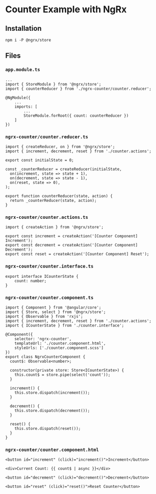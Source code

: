 # Counter Example with NgRx

## Installation

```
npm i -P @ngrx/store
```

## Files

### `app.module.ts`

```
...
import { StoreModule } from '@ngrx/store';
import { counterReducer } from './ngrx-counter/counter.reducer';

@NgModule({
	...
	imports: [
		...
		StoreModule.forRoot({ count: counterReducer })
	]
})
```

### `ngrx-counter/counter.reducer.ts`

```
import { createReducer, on } from '@ngrx/store';
import { increment, decrement, reset } from './counter.actions';
 
export const initialState = 0;
 
const _counterReducer = createReducer(initialState,
  on(increment, state => state + 1),
  on(decrement, state => state - 1),
  on(reset, state => 0),
);
 
export function counterReducer(state, action) {
  return _counterReducer(state, action);
}
```

### `ngrx-counter/counter.actions.ts`

```
import { createAction } from '@ngrx/store';

export const increment = createAction('[Counter Component] Increment');
export const decrement = createAction('[Counter Component] Decrement');
export const reset = createAction('[Counter Component] Reset');
```

### `ngrx-counter/counter.interface.ts`

```
export interface ICounterState {
	count: number;
}
```

### `ngrx-counter/counter.component.ts`

```
import { Component } from '@angular/core';
import { Store, select } from '@ngrx/store';
import { Observable } from 'rxjs';
import { increment, decrement, reset } from './counter.actions';
import { ICounterState } from './counter.interface';

@Component({
	selector: 'ngrx-counter',
	templateUrl: './counter.component.html',
	styleUrls: ['./counter.component.scss']
})
export class NgrxCounterComponent {
  count$: Observable<number>;
 
  constructor(private store: Store<ICounterState>) {
    this.count$ = store.pipe(select('count'));
  }
 
  increment() {
    this.store.dispatch(increment());
  }
 
  decrement() {
    this.store.dispatch(decrement());
  }
 
  reset() {
    this.store.dispatch(reset());
  }
}
```

### `ngrx-counter/counter.component.html`

```
<button id="increment" (click)="increment()">Increment</button>

<div>Current Count: {{ count$ | async }}</div>

<button id="decrement" (click)="decrement()">Decrement</button>

<button id="reset" (click)="reset()">Reset Counter</button>
```